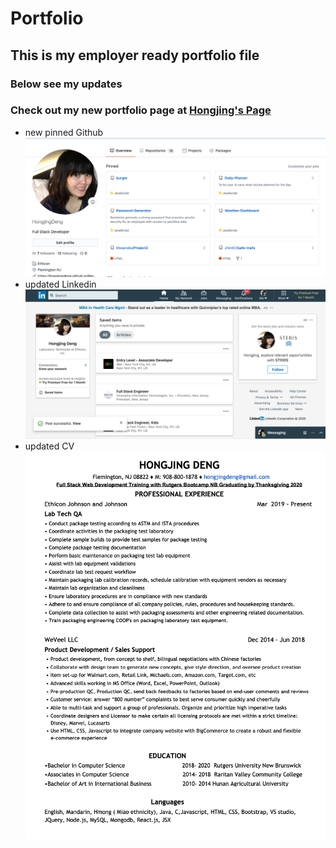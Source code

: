 # Portfolio
## This is my employer ready portfolio file
### Below see my updates
### Check out my new portfolio page at [Hongjing's Page](https://hongjingdeng.github.io/Portfolio/)
- new pinned Github
![Pinned Github](assets/images/newPinnedGithub.png)
- updated Linkedin
![new Linkedin](assets/images/updatedLinkedin.png)
- updated CV
![new Resume](assets/images/updatedResume.png)